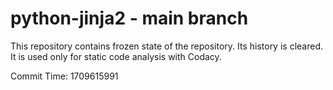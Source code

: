 # python-jinja2 - main branch

This repository contains frozen state of the repository.
Its history is cleared. It is used only for static code
analysis with Codacy.

Commit Time: 1709615991